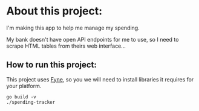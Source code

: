 # About this project:

I'm making this app to help me manage my spending.

My bank doesn't have open API endpoints for me to use, so I need to scrape HTML tables from theirs web interface...

## How to run this project:

This project uses [Fyne](https://fyne.io), so you we will need to install libraries it requires for your platform.

```
go build -v
./spending-tracker
```
